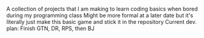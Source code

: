 A collection of projects that I am making to learn coding basics when bored during my programming class
Might be more formal at a later date but it's literally just make this basic game and stick it in the repository
Current dev. plan: Finish GTN, DR, RPS, then BJ